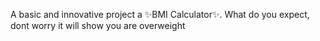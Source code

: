 A basic and innovative project a ✨BMI Calculator✨.
What do you expect, dont worry it will show you are overweight
